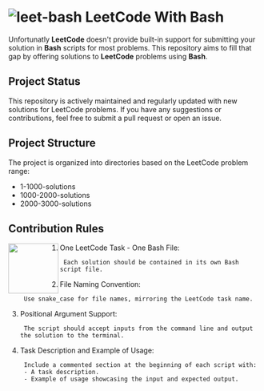 # ![leet-bash](https://github.com/HarutyunAg/leetcode-with-bash/assets/106912298/9e869ecb-359b-40a7-9d96-3ed96390e99b) LeetCode With Bash

Unfortunatly __LeetCode__ doesn't provide built-in support for submitting your solution in __Bash__ scripts for most problems. This repository aims to fill that gap by offering solutions to __LeetCode__ problems using __Bash__.

## Project Status

This repository is actively maintained and regularly updated with new solutions for LeetCode problems. If you have any suggestions or contributions, feel free to submit a pull request or open an issue.

## Project Structure

The project is organized into directories based on the LeetCode problem range:
- 1-1000-solutions
- 1000-2000-solutions
- 2000-3000-solutions

## Contribution Rules
<img align="left" width="100" height="100" src="https://github.com/HarutyunAg/leetcode-with-bash/assets/106912298/dc3bb421-3a94-4e84-8810-72af92035bf1">



1. One LeetCode Task - One Bash File:

        Each solution should be contained in its own Bash script file.

2. File Naming Convention:

        Use snake_case for file names, mirroring the LeetCode task name.

3. Positional Argument Support:
   
        The script should accept inputs from the command line and output the solution to the terminal.

4. Task Description and Example of Usage:

        Include a commented section at the beginning of each script with:
        - A task description.
        - Example of usage showcasing the input and expected output.
